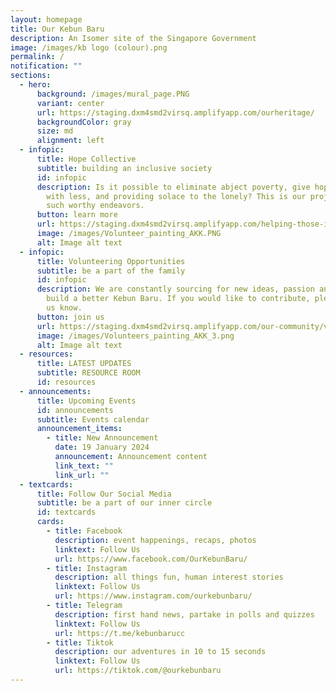 ```yaml
---
layout: homepage
title: Our Kebun Baru
description: An Isomer site of the Singapore Government
image: /images/kb logo (colour).png
permalink: /
notification: ""
sections:
  - hero:
      background: /images/mural_page.PNG
      variant: center
      url: https://staging.dxm4smd2virsq.amplifyapp.com/ourheritage/
      backgroundColor: gray
      size: md
      alignment: left
  - infopic:
      title: Hope Collective
      subtitle: building an inclusive society
      id: infopic
      description: Is it possible to eliminate abject poverty, give hope to those born
        with less, and providing solace to the lonely? This is our project on
        such worthy endeavors.
      button: learn more
      url: https://staging.dxm4smd2virsq.amplifyapp.com/helping-those-in-need/youths/
      image: /images/Volunteer_painting_AKK.PNG
      alt: Image alt text
  - infopic:
      title: Volunteering Opportunities
      subtitle: be a part of the family
      id: infopic
      description: We are constantly sourcing for new ideas, passion and energy to
        build a better Kebun Baru. If you would like to contribute, please let
        us know.
      button: join us
      url: https://staging.dxm4smd2virsq.amplifyapp.com/our-community/volunteer/
      image: /images/Volunteers_painting_AKK_3.png
      alt: Image alt text
  - resources:
      title: LATEST UPDATES
      subtitle: RESOURCE ROOM
      id: resources
  - announcements:
      title: Upcoming Events
      id: announcements
      subtitle: Events calendar
      announcement_items:
        - title: New Announcement
          date: 19 January 2024
          announcement: Announcement content
          link_text: ""
          link_url: ""
  - textcards:
      title: Follow Our Social Media
      subtitle: be a part of our inner circle
      id: textcards
      cards:
        - title: Facebook
          description: event happenings, recaps, photos
          linktext: Follow Us
          url: https://www.facebook.com/OurKebunBaru/
        - title: Instagram
          description: all things fun, human interest stories
          linktext: Follow Us
          url: https://www.instagram.com/ourkebunbaru/
        - title: Telegram
          description: first hand news, partake in polls and quizzes
          linktext: Follow Us
          url: https://t.me/kebunbarucc
        - title: Tiktok
          description: our adventures in 10 to 15 seconds
          linktext: Follow Us
          url: https://tiktok.com/@ourkebunbaru
---
```

